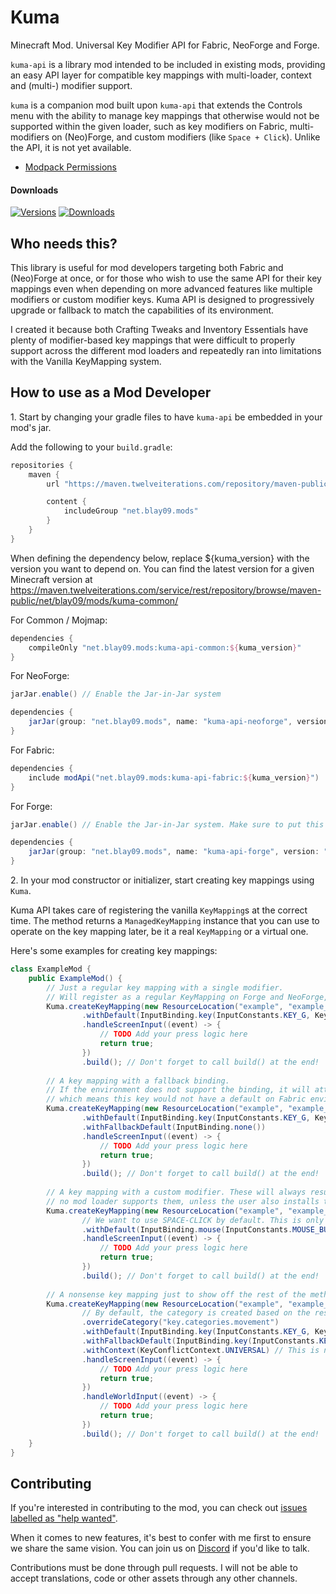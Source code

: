 # Kuma

Minecraft Mod. Universal Key Modifier API for Fabric, NeoForge and Forge.

`kuma-api` is a library mod intended to be included in existing mods, providing an easy API layer for compatible
key mappings with multi-loader, context and (multi-) modifier support.

`kuma` is a companion mod built upon `kuma-api` that extends the Controls menu with the ability to manage key mappings 
that otherwise would not be supported within the given loader, such as key modifiers on Fabric, 
multi-modifiers on (Neo)Forge, and custom modifiers (like `Space + Click`). Unlike the API, it is not yet available.

- [Modpack Permissions](https://mods.twelveiterations.com/permissions)

#### Downloads

[![Versions](http://cf.way2muchnoise.eu/versions/1027078_latest.svg)](https://www.curseforge.com/minecraft/mc-mods/kuma)
[![Downloads](http://cf.way2muchnoise.eu/full_1027078_downloads.svg)](https://www.curseforge.com/minecraft/mc-mods/kuma)

## Who needs this?

This library is useful for mod developers targeting both Fabric and (Neo)Forge at once, or for those who wish to use the 
same API for their key mappings even when depending on more advanced features like multiple modifiers or 
custom modifier keys. Kuma API is designed to progressively upgrade or fallback to match the capabilities of its 
environment.

I created it because both Crafting Tweaks and Inventory Essentials have plenty of modifier-based key mappings that were 
difficult to properly support across the different mod loaders and repeatedly ran into limitations with the Vanilla 
KeyMapping system. 

## How to use as a Mod Developer

1\. Start by changing your gradle files to have `kuma-api` be embedded in your mod's jar.

Add the following to your `build.gradle`:

```groovy
repositories {
    maven {
        url "https://maven.twelveiterations.com/repository/maven-public/"

        content {
            includeGroup "net.blay09.mods"
        }
    }
}
```

When defining the dependency below, replace ${kuma_version} with the version you want to depend on.
You can find the latest version for a given Minecraft version at https://maven.twelveiterations.com/service/rest/repository/browse/maven-public/net/blay09/mods/kuma-common/

For Common / Mojmap:

```groovy
dependencies {
    compileOnly "net.blay09.mods:kuma-api-common:${kuma_version}"
}
```

For NeoForge:

```groovy
jarJar.enable() // Enable the Jar-in-Jar system

dependencies {
    jarJar(group: "net.blay09.mods", name: "kuma-api-neoforge", version: "[${kuma_version},)")
}
```

For Fabric:

```groovy
dependencies {
    include modApi("net.blay09.mods:kuma-api-fabric:${kuma_version}")
}
```

For Forge:

```groovy
jarJar.enable() // Enable the Jar-in-Jar system. Make sure to put this line *before* the minecraft block!

dependencies {
    jarJar(group: "net.blay09.mods", name: "kuma-api-forge", version: "[${kuma_version},)")
}
```

2\. In your mod constructor or initializer, start creating key mappings using `Kuma`.

Kuma API takes care of registering the vanilla `KeyMapping`s at the correct time.
The method returns a `ManagedKeyMapping` instance that you can use to operate on the key mapping later, be it a real `KeyMapping` or a virtual one.

Here's some examples for creating key mappings:

```java
class ExampleMod {
    public ExampleMod() {
        // Just a regular key mapping with a single modifier.
        // Will register as a regular KeyMapping on Forge and NeoForge, and as a virtual key mapping on Fabric.
        Kuma.createKeyMapping(new ResourceLocation("example", "example_key_1"))
                .withDefault(InputBinding.key(InputConstants.KEY_G, KeyModifiers.of(KeyModifier.CONTROL)))
                .handleScreenInput((event) -> {
                    // TODO Add your press logic here
                    return true;
                })
                .build(); // Don't forget to call build() at the end!
        
        // A key mapping with a fallback binding. 
        // If the environment does not support the binding, it will attempt to use the fallback instead of creating a virtual key mapping,
        // which means this key would not have a default on Fabric environments.
        Kuma.createKeyMapping(new ResourceLocation("example", "example_key_2"))
                .withDefault(InputBinding.key(InputConstants.KEY_G, KeyModifiers.of(KeyModifier.CONTROL)))
                .withFallbackDefault(InputBinding.none())
                .handleScreenInput((event) -> {
                    // TODO Add your press logic here
                    return true;
                })
                .build(); // Don't forget to call build() at the end!
        
        // A key mapping with a custom modifier. These will always result in a virtual key mapping if no fallback binding is provided, since 
        // no mod loader supports them, unless the user also installs the Kuma companion mod.
        Kuma.createKeyMapping(new ResourceLocation("example", "example_key_3"))
                // We want to use SPACE-CLICK by default. This is only supported 
                .withDefault(InputBinding.mouse(InputConstants.MOUSE_BUTTON_LEFT, KeyModifiers.ofCustom(InputConstants.getKey(InputConstants.KEY_SPACE, -1))))
                .handleScreenInput((event) -> {
                    // TODO Add your press logic here
                    return true;
                })
                .build(); // Don't forget to call build() at the end!
        
        // A nonsense key mapping just to show off the rest of the methods.
        Kuma.createKeyMapping(new ResourceLocation("example", "example_key_4"))
                // By default, the category is created based on the resource location above. You can override it.
                .overrideCategory("key.categories.movement")
                .withDefault(InputBinding.key(InputConstants.KEY_G, KeyModifiers.of(KeyModifier.CONTROL, KeyModifier.SHIFT)))
                .withFallbackDefault(InputBinding.key(InputConstants.KEY_G, KeyModifiers.of(KeyModifier.CONTROL)))
                .withContext(KeyConflictContext.UNIVERSAL) // This is normally just inferred from the supplied input handlers.
                .handleScreenInput((event) -> {
                    // TODO Add your press logic here
                    return true;
                })
                .handleWorldInput((event) -> {
                    // TODO Add your press logic here
                    return true;
                })
                .build(); // Don't forget to call build() at the end!
    }
}
```

## Contributing

If you're interested in contributing to the mod, you can check
out [issues labelled as "help wanted"](https://github.com/TwelveIterationMods/Kuma/issues?q=is%3Aopen+is%3Aissue+label%3A%22help+wanted%22).

When it comes to new features, it's best to confer with me first to ensure we share the same vision. You can join us
on [Discord](https://discord.gg/VAfZ2Nau6j) if you'd like to talk.

Contributions must be done through pull requests. I will not be able to accept translations, code or other assets
through any other channels.
